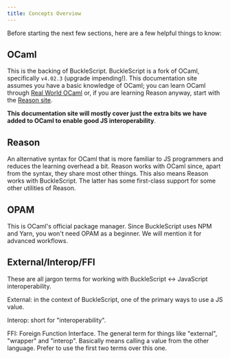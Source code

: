 ```yaml
---
title: Concepts Overview
---
```


Before starting the next few sections, here are a few helpful things to know:

## OCaml

This is the backing of BuckleScript. BuckleScript is a fork of OCaml, specifically `v4.02.3` (upgrade impending!). This documentation site assumes you have a basic knowledge of OCaml; you can learn OCaml through [Real World OCaml](https://realworldocaml.org/) or, if you are learning Reason anyway, start with the [Reason site](https://reasonml.github.io/).

**This documentation site will mostly cover just the extra bits we have added to OCaml to enable good JS interoperability**.

## Reason

An alternative syntax for OCaml that is more familiar to JS programmers and reduces the learning overhead a bit. Reason works with OCaml since, apart from the syntax, they share most other things. This also means Reason works with BuckleScript. The latter has some first-class support for some other utilities of Reason.

## OPAM

This is OCaml's official package manager. Since BuckleScript uses NPM and Yarn, you won't need OPAM as a beginner. We will mention it for advanced workflows.

## External/Interop/FFI

These are all jargon terms for working with BuckleScript <-> JavaScript interoperability.

External: in the context of BuckleScript, one of the primary ways to use a JS value.

Interop: short for "interoperability".

FFI: Foreign Function Interface. The general term for things like "external", "wrapper" and "interop". Basically means calling a value from the other language. Prefer to use the first two terms over this one.
